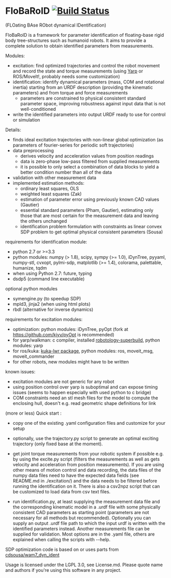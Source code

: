 # FloBaRoID [![Build Status](https://travis-ci.org/kjyv/FloBaRoID.svg?branch=master)](https://travis-ci.org/kjyv/FloBaRoID)

(FLOating BAse RObot dynamical IDentification)

FloBaRoID is a framework for parameter identification of floating-base rigid body tree-structures such as
humanoid robots. It aims to provide a complete solution to obtain identified parameters from measurements.

Modules:

* excitation: find optimized trajectories and control the robot movement and record the state and torque measurements (using [Yarp](https://github.com/robotology/yarp) or ROS/MoveIt!, probably needs some customization)
* identification: identify dynamical parameters (mass, COM and rotational inertia) starting from an URDF description (providing the kinematic parameters) and from torque and force measurements
    * parameters are constrained to physical consistent standard parameter space, improving robustness against input data that is not well-conditioned
* write the identified parameters into output URDF ready to use for control or simulation

Details:

* finds ideal excitation trajectories with non-linear global optimization (as parameters of fourier-series for periodic soft trajectories) 
* data preprocessing
    * derives velocity and acceleration values from position readings
    * data is zero-phase low-pass filtered from supplied measurements
    * it is possible to only select a combination of data blocks to yield a better condition number than all of the data
* validation with other measurement data
* implemented estimation methods:
  * ordinary least squares, OLS
  * weighted least squares (Zak)
  * estimation of parameter error using previously known CAD values (Gautier)
  * essential standard parameters (Pham, Gautier), estimating only those that are most certain for the measurement data and leaving the others unchanged
  * identification problem formulation with constraints as linear convex SDP problem to get optimal physical consistent parameters (Sousa)

requirements for identification module:

* python 2.7 or >=3.3
* python modules: numpy (> 1.8), scipy, sympy (>= 1.0), iDynTree, pyyaml, numpy-stl, cvxopt, pylmi-sdp, matplotlib (>= 1.4), colorama, palettable, humanize, tqdm
* when using Python 2.7: future, typing
* dsdp5 (command line executable)

optional python modules  

* symengine.py (to speedup SDP)
* mpld3, jinja2 (when using html plots)
* rbdl (alternative for inverse dynamics)

requirements for excitation modules:

* optimization: python modules: iDynTree, pyOpt (fork at https://github.com/kjyv/pyOpt is
  recommended)
* for yarp/walkman: c compiler, installed [robotology-superbuild](https://github.com/robotology-playground/robotology-superbuild), python modules: yarp
* for ros/kuka: [kuka-lwr package](https://github.com/CentroEPiaggio/kuka-lwr), python modules: ros, moveit\_msg, moveit\_commander
* for other robots, new modules might have to be written

known issues:

* excitation modules are not generic for any robot
* using position control over yarp is suboptimal and can expose timing issues (seems to happen especially with used python to c bridge)
* COM constraints need an stl mesh files for the model to compute the enclosing hull, doesn't e.g. read geometric shape definitions for link

(more or less) Quick start :

* copy one of the existing .yaml configuration files and customize for your setup

* optionally, use the trajectory.py script to generate an optimal exciting trajectory (only fixed
  base at the moment).

* get joint torque measurements from your robotic system if possible e.g. by using the excite.py
  script (filters the measurements as well as gets velocity and acceleration from position
  measurements).  If you are using other means of motion control and data recording, the data files
  of the numpy data files need to have the expected data fields (see README.md in ./excitation/) and
  the data needs to be filtered before running the identification on it. There is also a csv2npz
  script that can be customized to load data from csv text files.

* run identification.py, at least supplying the measurement data file and the corresponding
  kinematic model in a .urdf file with some physically consistent CAD parameters as starting point
  (parameters are not necessary for all methods but recommended).
Optionally you can supply an output .urdf file path to which the input urdf is written with the
identified parameters instead. Another measurements file can be supplied for validation. Most
options are in the .yaml file, others are explained when calling the scripts with --help.


SDP optimization code is based on or uses parts from [cdsousa/wam7\_dyn\_ident](https://github.com/cdsousa/wam7_dyn_ident)

Usage is licensed under the LGPL 3.0, see License.md. Please quote name and authors if you're using this software in any project.
